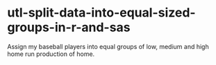 # utl-split-data-into-equal-sized-groups-in-r-and-sas
Assign my baseball players into equal groups of low, medium and high home run production of home. 
